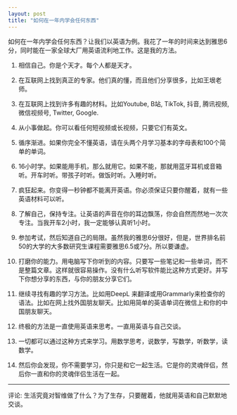 ```yaml
---
layout: post
title: "如何在一年内学会任何东西"
---
```


如何在一年内学会任何东西？让我们以英语为例。我花了一年的时间来达到雅思6分，同时能在一家全球大厂用英语流利地工作。这是我的方法。

1. 相信自己。你是个天才。每个人都是天才。

2. 在互联网上找到真正的专家。他们真的懂，而且他们分享很多，比如王垠老师。

3. 在互联网上找到许多有趣的材料。比如Youtube, B站, TikTok, 抖音, 腾讯视频, 微信视频号, Twitter, Google. 

4. 从小事做起。你可以看任何短视频或长视频，只要它们有英文。

5. 循序渐进。如果你完全不懂英语，请在头两个月学习基本的字母表和100个简单的单词。

6. 16小时学。如果能用手机，那么就用它。如果不能，那就用蓝牙耳机或音箱听。开车时听。带孩子时听。做饭时听。入睡时听。

7. 疯狂起来。你变得一秒钟都不能离开英语。你必须保证只要你醒着，就有一些英语材料可以听。

8. 了解自己，保持专注。让英语的声音在你的耳边飘荡，你会自然而然地一次次专注。当我开车2小时，我一定能够认真听1小时。

9. 参加考试，然后知道自己的局限。虽然我的雅思6分很好，但是，世界排名前50的大学的大多数研究生课程需要雅思6.5或7分。所以要谦虚。

10. 打磨你的能力。用电脑写下你听到的内容。只要写一些笔记和一些单词，而不是整篇文章。这样就很容易操作。没有什么听写软件能比这种方式更好。并写下你想分享的东西，与你的朋友分享它们。

11. 继续寻找有趣的学习方法。比如用DeepL 来翻译或用Grammarly来检查你的语法。比如在网上找外国朋友聊天。比如用简单的英语单词在微信上和你的中国朋友聊天。

12. 终极的方法是一直使用英语来思考。一直用英语与自己交谈。

13. 一切都可以通过这种方式来学习。用数学思考，说数学，写数学，听数学，读数学。

14. 然后你会发现，你不需要学习，你只是和它一起生活。它是你的灵魂伴侣，然后你一直和你的灵魂伴侣生活在一起。

----

评论: 生活究竟对智维做了什么？为了生存，只要醒着，他就用英语和自己默默地交谈。